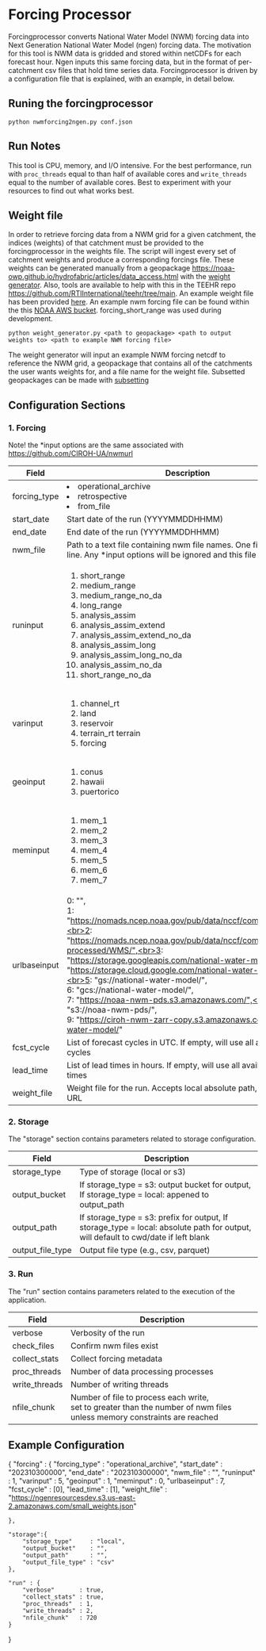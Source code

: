 # Forcing Processor

Forcingprocessor converts National Water Model (NWM) forcing data into Next Generation National Water Model (ngen) forcing data. The motivation for this tool is NWM data is gridded and stored within netCDFs for each forecast hour. Ngen inputs this same forcing data, but in the format of per-catchment csv files that hold time series data. Forcingprocessor is driven by a configuration file that is explained, with an example, in detail below.

## Runing the forcingprocessor
```
python nwmforcing2ngen.py conf.json
```

## Run Notes
This tool is CPU, memory, and I/O intensive. For the best performance, run with `proc_threads` equal to than half of available cores and `write_threads` equal to the number of available cores. Best to experiment with your resources to find out what works best.

## Weight file
In order to retrieve forcing data from a NWM grid for a given catchment, the indices (weights) of that catchment must be provided to the forcingprocessor in the weights file. The script will ingest every set of catchment weights and produce a corresponding forcings file. These weights can be generated manually from a geopackage https://noaa-owp.github.io/hydrofabric/articles/data_access.html with the [weight generator](https://github.com/CIROH-UA/ngen-datastream/tree/main/forcingprocessor/weight_generator.py). Also, tools are available to help with this in the TEEHR repo https://github.com/RTIInternational/teehr/tree/main. An example weight file has been provided [here](https://github.com/CIROH-UA/ngen-datastream/tree/main/forcingprocessor/data/weights). An example nwm forcing file can be found within the this [NOAA AWS bucket](https://noaa-nwm-pds.s3.amazonaws.com/index.html). forcing_short_range was used during development.


 ```
 python weight_generator.py <path to geopackage> <path to output weights to> <path to example NWM forcing file>
 ```

The weight generator will input an example NWM forcing netcdf to reference the NWM grid, a geopackage that contains all of the catchments the user wants weights for, and a file name for the weight file. Subsetted geopackages can be made with [subsetting](https://github.com/CIROH-UA/ngen-datastream/tree/main/subsetting)

## Configuration Sections

### 1. Forcing

Note! the *input options are the same associated with https://github.com/CIROH-UA/nwmurl

| Field             | Description              |
|-------------------|--------------------------|
| forcing_type      | <l><li>operational_archive</li><li>retrospective</li><li>from_file</li></il>          |
| start_date        | Start date of the run (YYYYMMDDHHMM)   |
| end_date          | End date of the run (YYYYMMDDHHMM)    |
| nwm_file          | Path to a text file containing nwm file names. One filename per line. Any *input options will be ignored and this file will be used. |
| runinput | <ol><li>short_range</li><li>medium_range</li><li>medium_range_no_da</li><li>long_range</li><li>analysis_assim</li><li>analysis_assim_extend</li><li>analysis_assim_extend_no_da</li><li>analysis_assim_long</li><li>analysis_assim_long_no_da</li><li>analysis_assim_no_da</li><li>short_range_no_da</li></ol> |
| varinput | <ol><li>channel_rt</li><li>land</li><li>reservoir</li><li>terrain_rt terrain</li><li>forcing</li></ol> |
| geoinput | <ol><li>conus</li><li>hawaii</li><li>puertorico</li></ol> |
| meminput | <ol><li>mem_1</li><li>mem_2</li><li>mem_3</li><li>mem_4</li><li>mem_5</li><li>mem_6</li><li>mem_7</li></ol> |
| urlbaseinput | 0: "",<br>1: "https://nomads.ncep.noaa.gov/pub/data/nccf/com/nwm/prod/",<br>2: "https://nomads.ncep.noaa.gov/pub/data/nccf/com/nwm/post-processed/WMS/",<br>3: "https://storage.googleapis.com/national-water-model/",<br>4: "https://storage.cloud.google.com/national-water-model/",<br>5: "gs://national-water-model/",<br>6: "gcs://national-water-model/",<br>7: "https://noaa-nwm-pds.s3.amazonaws.com/",<br>8: "s3://noaa-nwm-pds/",<br>9: "https://ciroh-nwm-zarr-copy.s3.amazonaws.com/national-water-model/" |
| fcst_cycle        | List of forecast cycles in UTC. If empty, will use all available cycles           |
| lead_time         | List of lead times in hours. If empty, will use all available lead times          |
| weight_file       | Weight file for the run. Accepts local absolute path, s3 URI or URL  |


### 2. Storage

The "storage" section contains parameters related to storage configuration.

| Field             | Description                       |
|-------------------|-----------------------------------|
| storage_type      | Type of storage (local or s3)     |
| output_bucket     | If storage_type = s3: output bucket for output, If storage_type = local: appened to output_path |
| output_path       | If storage_type = s3: prefix for output, If storage_type = local: absolute path for output, will default to cwd/date if left blank |
| output_file_type  | Output file type (e.g., csv, parquet)      |

### 3. Run

The "run" section contains parameters related to the execution of the application.

| Field             | Description                    |
|-------------------|--------------------------------|
| verbose           | Verbosity of the run           |
| check_files       | Confirm nwm files exist        |
| collect_stats     | Collect forcing metadata       |
| proc_threads      | Number of data processing processes |
| write_threads     | Number of writing threads      |
| nfile_chunk       | Number of file to process each write,<br> set to greater than the number of nwm files unless memory constraints are reached |

## Example Configuration
{
    "forcing"  : {
        "forcing_type" : "operational_archive",
        "start_date"   : "202310300000",
        "end_date"     : "202310300000",
        "nwm_file"     : "",
        "runinput"     : 1,
        "varinput"     : 5,
        "geoinput"     : 1,
        "meminput"     : 0,
        "urlbaseinput" : 7,
        "fcst_cycle"   : [0],
        "lead_time"    : [1],
        "weight_file"  : "https://ngenresourcesdev.s3.us-east-2.amazonaws.com/small_weights.json"

    },

    "storage":{
        "storage_type"     : "local",
        "output_bucket"    : "",
        "output_path"      : "",
        "output_file_type" : "csv"
    },    

    "run" : {
        "verbose"       : true,
        "collect_stats" : true,
        "proc_threads"  : 1,
        "write_threads" : 2,
        "nfile_chunk"   : 720
    }
}
